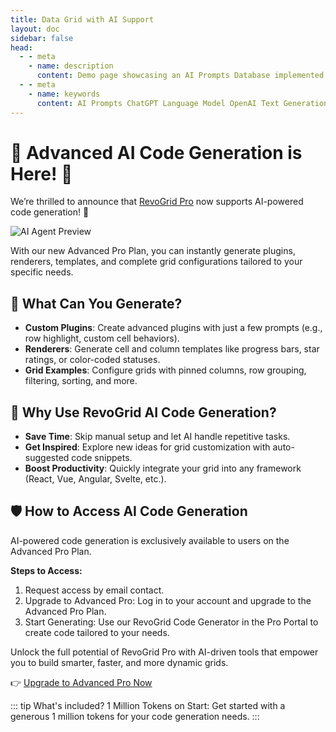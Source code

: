 ```yaml
---
title: Data Grid with AI Support
layout: doc
sidebar: false
head:
  - - meta
    - name: description
      content: Demo page showcasing an AI Prompts Database implemented in RevoGrid.
  - - meta
    - name: keywords
      content: AI Prompts ChatGPT Language Model OpenAI Text Generation Conversational AI Natural Language Processing Prompt Engineering Creative Writing Prompt Examples AI-generated Content Machine Learning Interactive Prompts Chatbot Prompts AI Tools Content Creation Human-like Responses User Prompts Prompt Repository Generative AI
---
```


# 🚀 Advanced AI Code Generation is Here! 🎉

We’re thrilled to announce that [RevoGrid Pro](/pro) now supports AI-powered code generation! 🚀

![AI Agent Preview](/pro-ai.gif)


With our new Advanced Pro Plan, you can instantly generate plugins, renderers, templates, and complete grid configurations tailored to your specific needs.

## 🤖 What Can You Generate?
- **Custom Plugins**: Create advanced plugins with just a few prompts (e.g., row highlight, custom cell behaviors).
- **Renderers**: Generate cell and column templates like progress bars, star ratings, or color-coded statuses.
- **Grid Examples**: Configure grids with pinned columns, row grouping, filtering, sorting, and more.

## 🎯 Why Use RevoGrid AI Code Generation?
- **Save Time**: Skip manual setup and let AI handle repetitive tasks.
- **Get Inspired**: Explore new ideas for grid customization with auto-suggested code snippets.
- **Boost Productivity**: Quickly integrate your grid into any framework (React, Vue, Angular, Svelte, etc.).

## 🛡️ How to Access AI Code Generation

AI-powered code generation is exclusively available to users on the Advanced Pro Plan.

**Steps to Access:**
1. Request access by email contact.
2. Upgrade to Advanced Pro: Log in to your account and upgrade to the Advanced Pro Plan.
3. Start Generating: Use our RevoGrid Code Generator in the Pro Portal to create code tailored to your needs.


Unlock the full potential of RevoGrid Pro with AI-driven tools that empower you to build smarter, faster, and more dynamic grids.

👉 [Upgrade to Advanced Pro Now](/pro)


::: tip What's included?
1 Million Tokens on Start: Get started with a generous 1 million tokens for your code generation needs.
:::